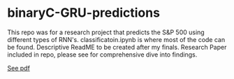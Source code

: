 # binaryC-GRU-predictions

This repo was for a research project that predicts the S&P 500 using different types of RNN's. classificatoin.ipynb is where
most of the code can be found. Descriptive ReadME to be created after my finals. Research Paper included in repo, please
see for comprehensive dive into findings.

[See pdf](https://github.com/jakebaldwin/binaryC-GRU-predictions/blob/main/Stock_Market_Regression__Predicting_the_S_P_500_with_LSTM_s__GRU_s__RNN_s_and_Transformer_Based_Models.pdf)
